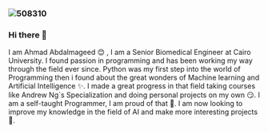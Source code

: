 ### ![508310](/home/ahmad/Personal_Projects/Ahmad-Abdalmageed/508310.jpg)

### Hi there 👋

I am Ahmad Abdalmageed :blush: , I am a Senior Biomedical Engineer at Cairo University. I found passion in programming and has been working my way through the field ever since. Python was my first step into the world of Programming then i found about the great wonders of Machine learning and Artificial Intelligence :sparkles:. I made a great progress in that field taking courses like Andrew Ng`s Specialization and doing personal projects on my own :smirk:. I am a self-taught Programmer, I am proud of that :muscle:. I am now looking to improve my knowledge in the field of AI and make more interesting projects :raised_hands:.   

<!--
**Ahmad-Abdalmageed/Ahmad-Abdalmageed** is a ✨ _special_ ✨ repository because its `README.md` (this file) appears on your GitHub profile.

Here are some ideas to get you started:

- 🔭 I’m currently working on ...
- 🌱 I’m currently learning ...
- 👯 I’m looking to collaborate on ...
- 🤔 I’m looking for help with ...
- 💬 Ask me about ...
- 📫 How to reach me: ...
- 😄 Pronouns: ...
- ⚡ Fun fact: ...
-->
